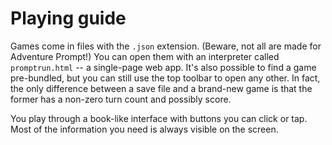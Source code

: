 Playing guide
=============


Games come in files with the `.json` extension. (Beware, not all are made for Adventure Prompt!) You can open them with an interpreter called `promptrun.html` -- a single-page web app. It's also possible to find a game pre-bundled, but you can still use the top toolbar to open any other. In fact, the only difference between a save file and a brand-new game is that the former has a non-zero turn count and possibly score.

You play through a book-like interface with buttons you can click or tap. Most of the information you need is always visible on the screen.
